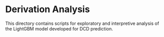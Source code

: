 # Derivation Analysis

This directory contains scripts for exploratory and interpretive analysis of the LightGBM model developed for DCD prediction.

